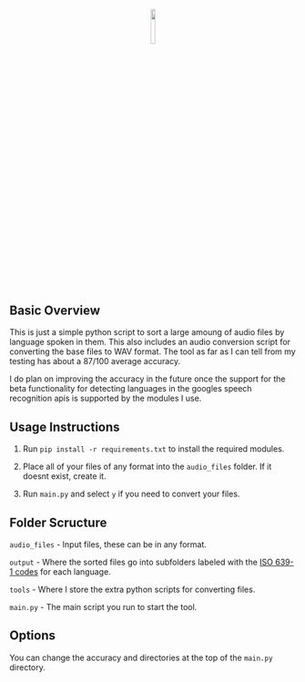 <p align="center"><img width=12.5% src="https://i.ibb.co/K6RrTjc/logo.png"></p>

## Basic Overview

This is just a simple python script to sort a large amoung of audio files by language spoken in them.
This also includes an audio conversion script for converting the base files to WAV format.
The tool as far as I can tell from my testing has about a 87/100 average accuracy.

I do plan on improving the accuracy in the future once the support for the beta functionality for detecting languages in the googles speech recognition apis is supported by the modules I use.

## Usage Instructions

1) Run `pip install -r requirements.txt` to install the required modules.

2) Place all of your files of any format into the `audio_files` folder. If it doesnt exist, create it.

3) Run `main.py` and select `y` if you need to convert your files.

## Folder Scructure
  `audio_files` - Input files, these can be in any format.
  
  `output` - Where the sorted files go into subfolders labeled with the <a href="https://en.wikipedia.org/wiki/List_of_ISO_639-1_codes">ISO 639-1 codes</a> for each language.
  
  `tools` - Where I store the extra python scripts for converting files.
  
  `main.py` - The main script you run to start the tool.

## Options

You can change the accuracy and directories at the top of the `main.py` directory.
